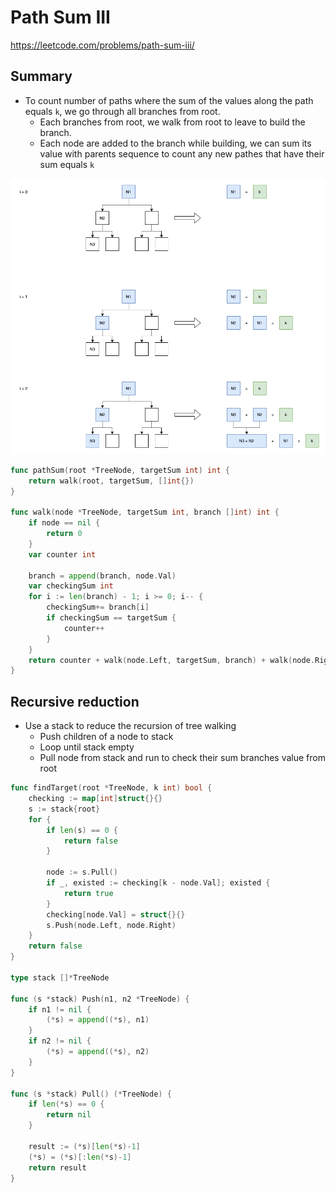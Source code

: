 # Path Sum III

https://leetcode.com/problems/path-sum-iii/

## Summary

 - To count number of paths where the sum of the values along the path equals `k`, we go through all branches from root.
	 - Each branches from root, we walk from root to leave to build the branch.
	 - Each node are added to the branch while building, we can sum its value with parents sequence to count any new pathes that have their sum equals `k`

![enter image description here](https://raw.githubusercontent.com/ledongthuc/notes/master/leetcode/path-sum-iii/PathSumIII-branches.png)

```go
func pathSum(root *TreeNode, targetSum int) int {
    return walk(root, targetSum, []int{})
}

func walk(node *TreeNode, targetSum int, branch []int) int {
    if node == nil {
        return 0
    }
    var counter int
    
    branch = append(branch, node.Val)
    var checkingSum int
    for i := len(branch) - 1; i >= 0; i-- {
        checkingSum+= branch[i]
        if checkingSum == targetSum {
            counter++
        }
    }
    return counter + walk(node.Left, targetSum, branch) + walk(node.Right, targetSum, branch)
}
```

## Recursive reduction

 - Use a stack to reduce the recursion of tree walking
	 - Push children of a node to stack
	 - Loop until stack empty
	 - Pull node from stack and run to check their sum branches value from root

```go
func findTarget(root *TreeNode, k int) bool {
    checking := map[int]struct{}{}
    s := stack{root}
    for {
        if len(s) == 0 {
            return false
        }
        
        node := s.Pull()
        if _, existed := checking[k - node.Val]; existed {
            return true
        }
        checking[node.Val] = struct{}{}
        s.Push(node.Left, node.Right)
    }
    return false
}

type stack []*TreeNode

func (s *stack) Push(n1, n2 *TreeNode) {
    if n1 != nil {
        (*s) = append((*s), n1)
    }
    if n2 != nil {
        (*s) = append((*s), n2)
    }
}

func (s *stack) Pull() (*TreeNode) {
    if len(*s) == 0 {
        return nil
    }
    
    result := (*s)[len(*s)-1]
    (*s) = (*s)[:len(*s)-1]
    return result
}
```
